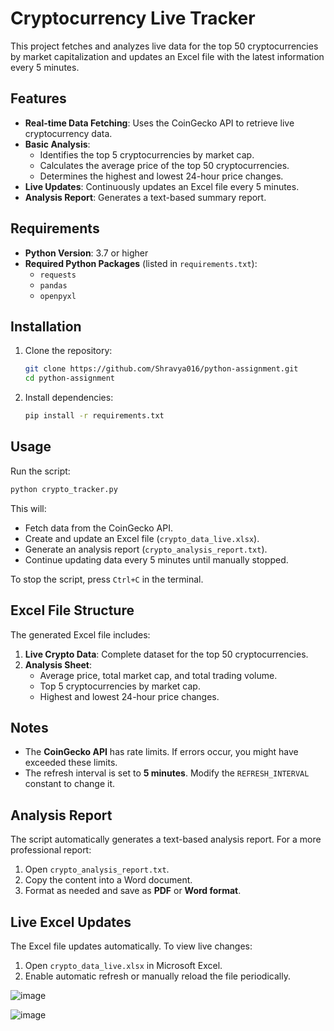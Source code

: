 # Cryptocurrency Live Tracker
This project fetches and analyzes live data for the top 50 cryptocurrencies by market capitalization and updates an Excel file with the latest information every 5 minutes.

## Features
- **Real-time Data Fetching**: Uses the CoinGecko API to retrieve live cryptocurrency data.
- **Basic Analysis**:
  - Identifies the top 5 cryptocurrencies by market cap.
  - Calculates the average price of the top 50 cryptocurrencies.
  - Determines the highest and lowest 24-hour price changes.
- **Live Updates**: Continuously updates an Excel file every 5 minutes.
- **Analysis Report**: Generates a text-based summary report.

## Requirements
- **Python Version**: 3.7 or higher
- **Required Python Packages** (listed in `requirements.txt`):
  - `requests`
  - `pandas`
  - `openpyxl`

## Installation
1. Clone the repository:
   ```sh
   git clone https://github.com/Shravya016/python-assignment.git
   cd python-assignment
   ```
2. Install dependencies:
   ```sh
   pip install -r requirements.txt
   ```

## Usage
Run the script:
```sh
python crypto_tracker.py
```
This will:
- Fetch data from the CoinGecko API.
- Create and update an Excel file (`crypto_data_live.xlsx`).
- Generate an analysis report (`crypto_analysis_report.txt`).
- Continue updating data every 5 minutes until manually stopped.

To stop the script, press `Ctrl+C` in the terminal.

## Excel File Structure
The generated Excel file includes:
1. **Live Crypto Data**: Complete dataset for the top 50 cryptocurrencies.
2. **Analysis Sheet**:
   - Average price, total market cap, and total trading volume.
   - Top 5 cryptocurrencies by market cap.
   - Highest and lowest 24-hour price changes.

## Notes
- The **CoinGecko API** has rate limits. If errors occur, you might have exceeded these limits.
- The refresh interval is set to **5 minutes**. Modify the `REFRESH_INTERVAL` constant to change it.

## Analysis Report
The script automatically generates a text-based analysis report. For a more professional report:
1. Open `crypto_analysis_report.txt`.
2. Copy the content into a Word document.
3. Format as needed and save as **PDF** or **Word format**.

## Live Excel Updates
The Excel file updates automatically. To view live changes:
1. Open `crypto_data_live.xlsx` in Microsoft Excel.
2. Enable automatic refresh or manually reload the file periodically.


![image](https://github.com/user-attachments/assets/d28688e4-8181-4033-bfd1-3b78a26bd5e2)


![image](https://github.com/user-attachments/assets/259012aa-8eee-4431-ac48-f6b75c4d5dcd)
